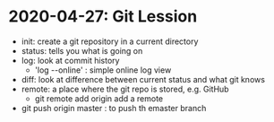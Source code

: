 # 2020-04-27:  Git Lession
- init:		create a git repository in a current directory
- status:	tells you what is going on
- log:		look at commit history
  - 'log --online'  :  simple online log view
- diff:		look at difference between current status and what git knows
- remote:	a place where the git repo is stored, e.g. GitHub
  - git remote add origin <URL> add a remote
- git push origin master : to push th emaster branch
